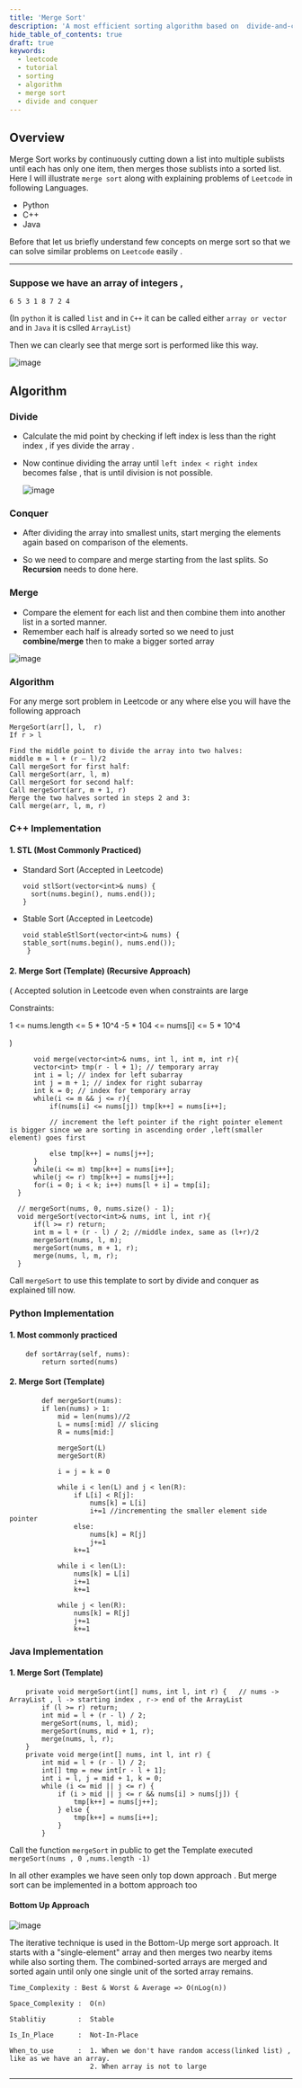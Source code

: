 ```yaml
---
title: 'Merge Sort'
description: 'A most efficient sorting algorithm based on  divide-and-conquer strategy'
hide_table_of_contents: true
draft: true
keywords:
  - leetcode
  - tutorial
  - sorting
  - algorithm
  - merge sort
  - divide and conquer
---
```


<TutorialAuthors names="@TBC"/>

## Overview

Merge Sort works by continuously cutting down a list into multiple sublists until each has only one item, then merges those sublists into a sorted list. Here I will illustrate `merge sort` along with explaining problems of `Leetcode` in following Languages.

  - Python 
  - C++
  - Java
  
  Before that let us briefly understand few concepts on merge sort so that we can solve similar problems on `Leetcode` easily .
  
---
### Suppose we have an array of integers , 
`6 5 3 1 8 7 2 4`

(In `python` it is  called `list` and in `C++` it can be called either `array or vector` and in `Java` it is cslled `ArrayList`)

Then we can clearly see that merge sort is performed like this way. 

![image](https://miro.medium.com/max/600/1*opwN0BhtH4zvPF697fPlow.gif)

## Algorithm 

### Divide 

  - Calculate the mid point by checking if left index is less than the right index , if yes divide the array . 
  - Now continue dividing the array until `left index < right index` becomes false , that is until division is not possible.
    
    ![image](https://miro.medium.com/max/1400/1*_QpN-m-FTRabFLRvtcc04A.gif)
  
### Conquer

  - After dividing the array into smallest units, start merging the elements again based on comparison of the elements.
  
  -  So we need to compare and merge starting from the last splits. So **Recursion** needs to done here.

### Merge 

  - Compare the element for each list and then combine them into another list in a sorted manner.
  - Remember each half is already sorted so we need to just **combine/merge** then to make a bigger sorted array
  
  
  ![image](https://miro.medium.com/max/1400/1*_QpN-m-FTRabFLRvtcc04A.gif)
  
  
  ### Algorithm 
  
  For any merge sort problem in Leetcode or any where else you will have the following approach
  
  ```
  MergeSort(arr[], l,  r)
If r > l

Find the middle point to divide the array into two halves: 
middle m = l + (r – l)/2
Call mergeSort for first half:   
Call mergeSort(arr, l, m)
Call mergeSort for second half:
Call mergeSort(arr, m + 1, r)
Merge the two halves sorted in steps 2 and 3:
Call merge(arr, l, m, r)

```
    
### C++ Implementation 

#### 1. **STL** (Most Commonly Practiced)

  - Standard Sort  (Accepted in Leetcode)
  
    ```
    void stlSort(vector<int>& nums) {
	  sort(nums.begin(), nums.end());
    }
    ```

  - Stable Sort  (Accepted in Leetcode)
  
    ```
    void stableStlSort(vector<int>& nums) {
    stable_sort(nums.begin(), nums.end());
     }
    ```

#### 2.  **Merge Sort** (Template) (Recursive Approach)  

( Accepted solution in Leetcode even when constraints are large

Constraints:

1 <= nums.length <= 5 * 10^4
-5 * 104 <= nums[i] <= 5 * 10^4 

)
  
  ```
    	void merge(vector<int>& nums, int l, int m, int r){
        vector<int> tmp(r - l + 1); // temporary array
        int i = l; // index for left subarray
        int j = m + 1; // index for right subarray
        int k = 0; // index for temporary array
        while(i <= m && j <= r){
            if(nums[i] <= nums[j]) tmp[k++] = nums[i++];   
            
            // increment the left pointer if the right pointer element is bigger since we are sorting in ascending order ,left(smaller element) goes first
            
            else tmp[k++] = nums[j++];
        }
        while(i <= m) tmp[k++] = nums[i++];
        while(j <= r) tmp[k++] = nums[j++]; 
        for(i = 0; i < k; i++) nums[l + i] = tmp[i];
    }
	
	// mergeSort(nums, 0, nums.size() - 1);
    void mergeSort(vector<int>& nums, int l, int r){
        if(l >= r) return;
        int m = l + (r - l) / 2; //middle index, same as (l+r)/2
        mergeSort(nums, l, m);
        mergeSort(nums, m + 1, r);
        merge(nums, l, m, r);
    }
  ```

Call `mergeSort` to use this template to sort by divide and conquer as explained till now. 


### Python Implementation

#### 1. **Most commonly practiced** 

```
    def sortArray(self, nums):
        return sorted(nums)
```


#### 2. Merge Sort (Template)


```
        def mergeSort(nums): 
        if len(nums) > 1: 
            mid = len(nums)//2
            L = nums[:mid] // slicing 
            R = nums[mid:]  

            mergeSort(L)
            mergeSort(R)

            i = j = k = 0

            while i < len(L) and j < len(R): 
                if L[i] < R[j]: 
                    nums[k] = L[i] 
                    i+=1 //incrementing the smaller element side pointer
                else: 
                    nums[k] = R[j] 
                    j+=1
                k+=1
 
            while i < len(L): 
                nums[k] = L[i] 
                i+=1
                k+=1

            while j < len(R): 
                nums[k] = R[j] 
                j+=1
                k+=1

```


### Java Implementation

#### 1. Merge Sort (Template)

```
    private void mergeSort(int[] nums, int l, int r) {   // nums -> ArrayList , l -> starting index , r-> end of the ArrayList
        if (l >= r) return;
        int mid = l + (r - l) / 2;
        mergeSort(nums, l, mid);
        mergeSort(nums, mid + 1, r);
        merge(nums, l, r);
    }
    private void merge(int[] nums, int l, int r) {
        int mid = l + (r - l) / 2;
        int[] tmp = new int[r - l + 1];
        int i = l, j = mid + 1, k = 0;
        while (i <= mid || j <= r) {
            if (i > mid || j <= r && nums[i] > nums[j]) {
                tmp[k++] = nums[j++];
            } else {
                tmp[k++] = nums[i++];
            }
        }
```

Call the function `mergeSort` in public to get the Template executed `mergeSort(nums , 0 ,nums.length -1)` 

In all other examples we have seen only top down approach . But merge sort can be implemented in a bottom approach too 



#### Bottom Up Approach 

 ![image](https://www.simplilearn.com/ice9/free_resources_article_thumb/mergesort/merge_sort-bottom-up-img1.png)

The iterative technique is used in the Bottom-Up merge sort approach. It starts with a "single-element" array and then merges two nearby items while also sorting them. The combined-sorted arrays are merged and sorted again until only one single unit of the sorted array remains.


```
Time_Complexity : Best & Worst & Average => O(nLog(n))

Space_Complexity :  O(n) 

Stablitiy        :  Stable

Is_In_Place      :  Not-In-Place

When_to_use      :  1. When we don't have random access(linked list) , like as we have an array.
                    2. When array is not to large

```
  
---

  
